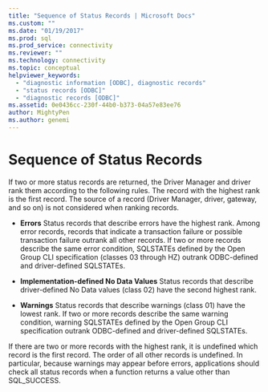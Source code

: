 ```yaml
---
title: "Sequence of Status Records | Microsoft Docs"
ms.custom: ""
ms.date: "01/19/2017"
ms.prod: sql
ms.prod_service: connectivity
ms.reviewer: ""
ms.technology: connectivity
ms.topic: conceptual
helpviewer_keywords: 
  - "diagnostic information [ODBC], diagnostic records"
  - "status records [ODBC]"
  - "diagnostic records [ODBC]"
ms.assetid: 0e0436cc-230f-44b0-b373-04a57e83ee76
author: MightyPen
ms.author: genemi
---
```

# Sequence of Status Records
If two or more status records are returned, the Driver Manager and driver rank them according to the following rules. The record with the highest rank is the first record. The source of a record (Driver Manager, driver, gateway, and so on) is not considered when ranking records.  
  
-   **Errors** Status records that describe errors have the highest rank. Among error records, records that indicate a transaction failure or possible transaction failure outrank all other records. If two or more records describe the same error condition, SQLSTATEs defined by the Open Group CLI specification (classes 03 through HZ) outrank ODBC-defined and driver-defined SQLSTATEs.  
  
-   **Implementation-defined No Data Values** Status records that describe driver-defined No Data values (class 02) have the second highest rank.  
  
-   **Warnings** Status records that describe warnings (class 01) have the lowest rank. If two or more records describe the same warning condition, warning SQLSTATEs defined by the Open Group CLI specification outrank ODBC-defined and driver-defined SQLSTATEs.  
  
 If there are two or more records with the highest rank, it is undefined which record is the first record. The order of all other records is undefined. In particular, because warnings may appear before errors, applications should check all status records when a function returns a value other than SQL_SUCCESS.
